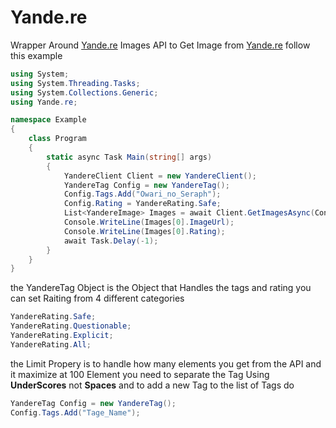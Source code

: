 # Yande.re
Wrapper Around [Yande.re](https://www.yande.re) Images API
to Get Image from [Yande.re](https:www.yande.re) follow this example

```cs
using System;
using System.Threading.Tasks;
using System.Collections.Generic;
using Yande.re;

namespace Example
{
    class Program
    {
        static async Task Main(string[] args)
        {
            YandereClient Client = new YandereClient();
            YandereTag Config = new YandereTag();
            Config.Tags.Add("Owari_no_Seraph");
            Config.Rating = YandereRating.Safe;
            List<YandereImage> Images = await Client.GetImagesAsync(Config);
            Console.WriteLine(Images[0].ImageUrl);
            Console.WriteLine(Images[0].Rating);
            await Task.Delay(-1);
        }
    }
}
```
the YandereTag Object is the Object that Handles the tags and rating 
you can set Raiting from 4 different categories 
```cs
YandereRating.Safe;
YandereRating.Questionable;
YandereRating.Explicit;
YandereRating.All;
```
the Limit Propery is to handle how many elements you get from the API and it maximize at 100 Element
you need to separate the Tag Using __UnderScores__ not **Spaces**
and to add a new Tag to the list of Tags do

```cs
YandereTag Config = new YandereTag();
Config.Tags.Add("Tage_Name");
```

